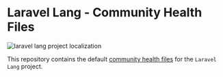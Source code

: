 # Laravel Lang - Community Health Files 

![laravel lang project localization](https://preview.dragon-code.pro/laravel-lang/project-localization.svg?brand=laravel&mode=dark)

This repository contains the default [community health files](https://help.github.com/en/github/building-a-strong-community/creating-a-default-community-health-file) for the `Laravel Lang` project.
